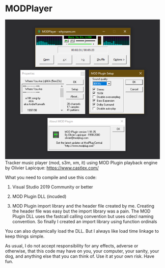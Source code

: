 # MODPlayer
![Screenshot](screenshot.gif)  
Tracker music player (mod, s3m, xm, it) using MOD Plugin playback engine by Olivier Lapicque: https://www.castlex.com/

What you need to compile and use this code:

1. Visual Studio 2019 Community or better

2. MOD Plugin DLL (incuded)

3. MOD Plugin import library and the header file created by me.
Creating the header file was easy but the import library was a pain.
The MOD Plugin DLL uses the fastcall calling convention but uses cdecl naming convention.
So finally I created an import library using function ordinals

You can also dynamically load the DLL. But I always like load time linkage to keep things simple.

As usual, I do not accept responsibility for any effects, adverse or otherwise, that this code may have on you, your computer, your sanity, your dog, and anything else that you can think of. Use it at your own risk. Have fun.